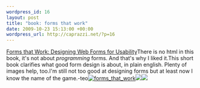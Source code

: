 ```yaml
--- 
wordpress_id: 16
layout: post
title: "book: forms that work"
date: 2009-10-23 15:13:00 +00:00
wordpress_url: http://caprazzi.net/?p=16
---
```

[Forms that Work: Designing Web Forms for Usability](http://www.amazon.co.uk/gp/product/1558607102?ie=UTF8&tag=mattcapr-21&linkCode=as2&camp=1634&creative=19450&creativeASIN=1558607102)There is no html in this book, it's not about _programming_ forms. And that's why I liked it.This short book clarifies what good form design is about, in plain english. Plenty of images help, too.I'm still not too good at designing forms but at least now I know the name of the game.-teo[![forms_that_work](http://caprazzi.net/wp-content/uploads/2009/10/forms_that_work.jpg "forms_that_work")](http://www.amazon.co.uk/gp/product/1558607102?ie=UTF8&tag=mattcapr-21&linkCode=as2&camp=1634&creative=19450&creativeASIN=1558607102)![](http://www.assoc-amazon.co.uk/e/ir?t=mattcapr-21&l=as2&o=2&a=1558607102)![](http://www.assoc-amazon.co.uk/e/ir?t=mattcapr-21&l=as2&o=2&a=1558607102)
